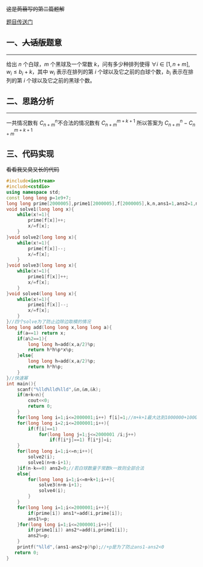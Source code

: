 ~~这是蒟蒻写的第二篇题解~~

[题目传送门](https://www.luogu.com.cn/problem/AT_abc205_e)

## 一、~~人话版~~题意
------------
给出 $n$ 个白球，$m$ 个黑球及一个常数 $k$，问有多少种排列使得 $\forall i\in[1,n+m],w_i\le b_i+k$，其中 $w_i$ 表示在排列的第 $i$ 个球以及它之前的白球个数，$b_i$ 表示在排列的第 $i$ 个球以及它之前的黑球个数。

## 二、思路分析
------------
一共情况数有 $C ^ {n}_{n+m}$不合法的情况数有 $C ^ {m+k+1}_{n+m}$ 所以答案为 $C ^ {n}_{n+m}- C ^ {m+k+1}_{n+m}$

## 三、代码实现

~~看看我又臭又长的代码~~

```cpp
#include<iostream>
#include<cstdio>
using namespace std;
const long long p=1e9+7;
long long prime[2000005],prime1[2000005],f[2000005],k,n,ans1=1,ans2=1,m;
void solve1(long long x){
	while(x!=1){
		prime[f[x]]++;
		x/=f[x];
	}
}void solve2(long long x){
	while(x!=1){
		prime[f[x]]--;
		x/=f[x];
	}
}void solve3(long long x){ 
	while(x!=1){
		prime1[f[x]]++;
		x/=f[x];
	}
}void solve4(long long x){
	while(x!=1){
		prime1[f[x]]--;
		x/=f[x];
	}
}//四个solve为了防止边除边取模的情况
long long add(long long x,long long a){
	if(a==1) return x;
	if(a%2==1){
		long long h=add(x,a/2)%p;
		return h*h%p*x%p;
	}else{
		long long h=add(x,a/2)%p;
		return h*h%p;
	}
}//快速幂
int main(){
	scanf("%lld%lld%lld",&n,&m,&k);
	if(m+k<n){
		cout<<0;
		return 0;
	} 
	for(long long i=1;i<=2000001;i++) f[i]=1;//m+k+1最大达到1000000+1000000+1=2000001
	for(long long i=2;i<=2000001;i++){
		if(f[i]==1)
			for(long long j=1;j<=2000001 /i;j++)
				if(f[i*j]==1) f[i*j]=i;
	}
	for(long long i=1;i<=n;i++){
		solve2(i);
		solve1(n+m-i+1);
	}if(n-k==0) ans2=0;//若白球数量于常数k一致则全部合法
	else{
		for(long long i=1;i<=m+k+1;i++){
			solve3(n+m-i+1);
			solve4(i);
		}
	}
	for(long long i=1;i<=2000001;i++){
		if(prime[i]) ans1*=add(i,prime[i]);
		ans1%=p;
	}for(long long i=1;i<=2000001;i++){
		if(prime1[i]) ans2*=add(i,prime1[i]);
		ans2%=p;
	}
	printf("%lld",(ans1-ans2+p)%p);//+p是为了防止ans1-ans2<0
   return 0;
}
```